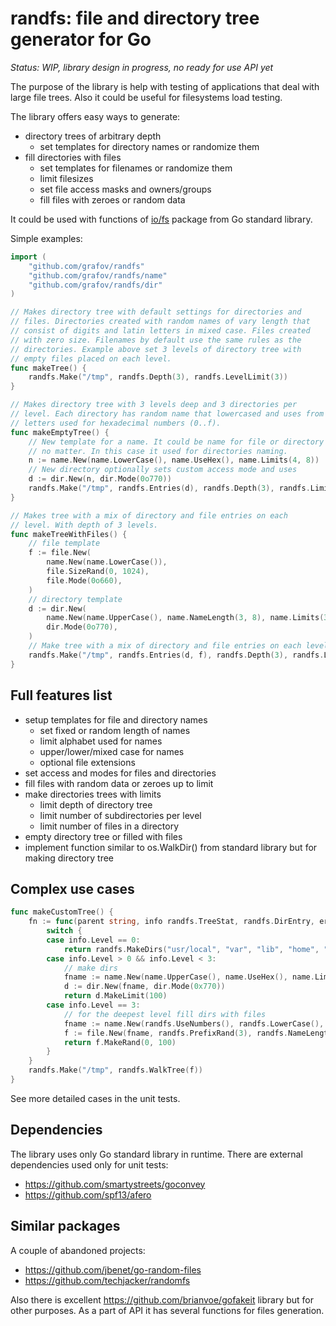 # randfs: file and directory tree generator for Go

*Status: WIP, library design in progress, no ready for use API yet*

The purpose of the library is help with testing of applications that
deal with large file trees. Also it could be useful for filesystems
load testing.

The library offers easy ways to generate:
- directory trees of arbitrary depth
  - set templates for directory names or randomize them
- fill directories with files
  - set templates for filenames or randomize them
  - limit filesizes
  - set file access masks and owners/groups
  - fill files with zeroes or random data

It could be used with functions of [io/fs](https://pkg.go.dev/io/fs) package from Go standard
library.

Simple examples:

```go
import (
	"github.com/grafov/randfs"
	"github.com/grafov/randfs/name"
	"github.com/grafov/randfs/dir"
)

// Makes directory tree with default settings for directories and
// files. Directories created with random names of vary length that
// consist of digits and latin letters in mixed case. Files created
// with zero size. Filenames by default use the same rules as the
// directories. Example above set 3 levels of directory tree with
// empty files placed on each level.
func makeTree() {
	randfs.Make("/tmp", randfs.Depth(3), randfs.LevelLimit(3))
}

// Makes directory tree with 3 levels deep and 3 directories per
// level. Each directory has random name that lowercased and uses from only
// letters used for hexadecimal numbers (0..f).
func makeEmptyTree() {
	// New template for a name. It could be name for file or directory
	// no matter. In this case it used for directories naming.
	n := name.New(name.LowerCase(), name.UseHex(), name.Limits(4, 8))
	// New directory optionally sets custom access mode and uses
	d := dir.New(n, dir.Mode(0o770))
	randfs.Make("/tmp", randfs.Entries(d), randfs.Depth(3), randfs.Limit(3))
}

// Makes tree with a mix of directory and file entries on each
// level. With depth of 3 levels.
func makeTreeWithFiles() {
	// file template
	f := file.New(
		name.New(name.LowerCase()),
		file.SizeRand(0, 1024),
		file.Mode(0o660),
	)
	// directory template
	d := dir.New(
		name.New(name.UpperCase(), name.NameLength(3, 8), name.Limits(3)),
		dir.Mode(0o770),
	)
	// Make tree with a mix of directory and file entries on each level.
	randfs.Make("/tmp", randfs.Entries(d, f), randfs.Depth(3), randfs.LevelLimit(3))
}
```

## Full features list

- setup templates for file and directory names
  - set fixed or random length of names
  - limit alphabet used for names
  - upper/lower/mixed case for names
  - optional file extensions
- set access and modes for files and directories
- fill files with random data or zeroes up to limit
- make directories trees with limits
  - limit depth of directory tree
  - limit number of subdirectories per level
  - limit number of files in a directory
- empty directory tree or filled with files
- implement function similar to os.WalkDir() from standard library
  but for making directory tree

## Complex use cases

```go
func makeCustomTree() {
	fn := func(parent string, info randfs.TreeStat, randfs.DirEntry, err error) error {
		switch {
		case info.Level == 0:
			return randfs.MakeDirs("usr/local", "var", "lib", "home", "opt", "tmp")
		case info.Level > 0 && info.Level < 3:
			// make dirs
			fname := name.New(name.UpperCase(), name.UseHex(), name.LimitRand(4, 9))
			d := dir.New(fname, dir.Mode(0x770))
			return d.MakeLimit(100)
		case info.Level == 3:
			// for the deepest level fill dirs with files
			fname := name.New(randfs.UseNumbers(), randfs.LowerCase(), randfs.LimitRand(3, 16), randfs.UseAlphabet("abcdefghijklmn"))
			f := file.New(fname, randfs.PrefixRand(3), randfs.NameLength(3, 8), randfs.RandomExt(), randfs.LowerCase())
			return f.MakeRand(0, 100)
		}
	}
	randfs.Make("/tmp", randfs.WalkTree(f))
}
```

See more detailed cases in the unit tests.

## Dependencies

The library uses only Go standard library in runtime. There are
external dependencies used only for unit tests:

- https://github.com/smartystreets/goconvey
- https://github.com/spf13/afero

## Similar packages

A couple of abandoned projects:
- https://github.com/jbenet/go-random-files
- https://github.com/techjacker/randomfs

Also there is excellent https://github.com/brianvoe/gofakeit library
but for other purposes. As a part of API it has several functions
for files generation.
